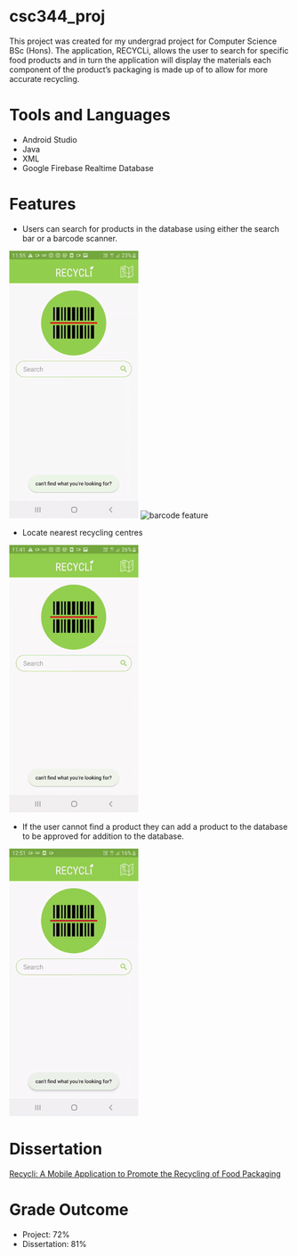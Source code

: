 # csc344_proj
This project was created for my undergrad project for Computer Science BSc (Hons). The application, RECYCLi, allows the user to search for specific food products and in turn the application will display the materials each component of the product’s packaging is made up of to allow for more accurate recycling.

# Tools and Languages
- Android Studio
- Java
- XML
- Google Firebase Realtime Database

# Features
- Users can search for products in the database using either the search bar or a barcode scanner.

![search bar feature](images/searchbar.gif)
![barcode feature](images/barcode.gif)

- Locate nearest recycling centres

![map](images/map.gif)

- If the user cannot find a product they can add a product to the database to be approved for addition to the database.

![](images/addproduct.gif)

# Dissertation

[Recycli: A Mobile Application to Promote the Recycling of Food Packaging](https://www.dropbox.com/s/3uegmafeg5nnaon/877078.pdf?dl=0)

# Grade Outcome
- Project: 72%
- Dissertation: 81%
